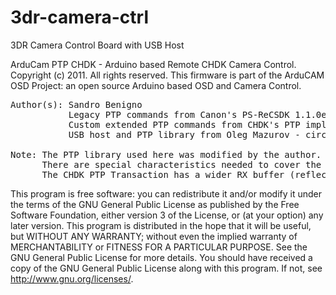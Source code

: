 3dr-camera-ctrl
===============

3DR Camera Control Board with USB Host

ArduCam PTP CHDK - Arduino based Remote CHDK Camera Control.
Copyright (c) 2011.  All rights reserved.
This firmware is part of the ArduCAM OSD Project: an open source Arduino based OSD and Camera Control.

<pre>
Author(s): Sandro Benigno
           Legacy PTP commands from Canon's PS-ReCSDK 1.1.0e
           Custom extended PTP commands from CHDK's PTP implementation
           USB host and PTP library from Oleg Mazurov - circuitsathome.com

Note: The PTP library used here was modified by the author.
      There are special characteristics needed to cover the scripting approach.
      The CHDK PTP Transaction has a wider RX buffer (reflected as well on the dataSize flag).
</pre>

This program is free software: you can redistribute it and/or modify
it under the terms of the GNU General Public License as published by
the Free Software Foundation, either version 3 of the License, or
(at your option) any later version.
This program is distributed in the hope that it will be useful, but WITHOUT ANY WARRANTY; without even the implied warranty of MERCHANTABILITY or FITNESS FOR A PARTICULAR PURPOSE.
See the GNU General Public License for more details.  You should have received a copy of the GNU General Public License along with this program. If not, see <http://www.gnu.org/licenses/>.
